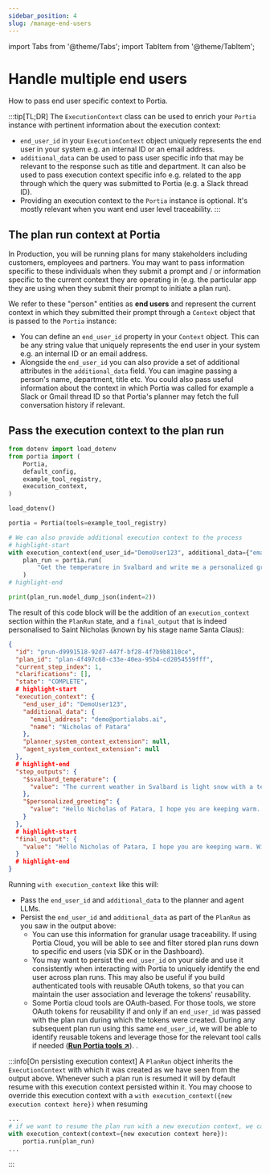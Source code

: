 ```yaml
---
sidebar_position: 4
slug: /manage-end-users
---
```


import Tabs from '@theme/Tabs';
import TabItem from '@theme/TabItem';

# Handle multiple end users

How to pass end user specific context to Portia.

:::tip[TL;DR]
The `ExecutionContext` class can be used to enrich your `Portia` instance with pertinent information about the execution context:
- `end_user_id` in your `ExecutionContext` object uniquely represents the end user in your system e.g. an internal ID or an email address.
- `additional_data` can be used to pass user specific info that may be relevant to the response such as title and department. It can also be used to pass execution context specific info e.g. related to the app through which the query was submitted to Portia (e.g. a Slack thread ID).
- Providing an execution context to the `Portia` instance is optional. It's mostly relevant when you want end user level traceability.
:::


## The plan run context at Portia

In Production, you will be running plans for many stakeholders including customers, employees and partners. You may want to pass information specific to these individuals when they submit a prompt and / or information specific to the current context they are operating in (e.g. the particular app they are using when they submit their prompt to initiate a plan run).

We refer to these "person" entities as **end users** and represent the current context in which they submitted their prompt through a `Context` object that is passed to the `Portia` instance:
- You can define an `end_user_id` property in your `Context` object. This can be any string value that uniquely represents the end user in your system e.g. an internal ID or an email address.
- Alongside the `end_user_id` you can also provide a set of additional attributes in the `additional_data` field. You can imagine passing a person's name, department, title etc. You could also pass useful information about the context in which Portia was called for example a Slack or Gmail thread ID so that Portia's planner may fetch the full conversation history if relevant.

## Pass the execution context to the plan run

```python title="main.py"
from dotenv import load_dotenv
from portia import (
    Portia,
    default_config,
    example_tool_registry,
    execution_context,
)

load_dotenv()

portia = Portia(tools=example_tool_registry)

# We can also provide additional execution context to the process
# highlight-start
with execution_context(end_user_id="DemoUser123", additional_data={"email_address": "demo@portialabs.ai", "name": "Nicholas of Patara"}):
    plan_run = portia.run(
        "Get the temperature in Svalbard and write me a personalized greeting with the result.",
    )
# highlight-end

print(plan_run.model_dump_json(indent=2))
```

The result of this code block will be the addition of an `execution_context` section within the `PlanRun` state, and a `final_output` that is indeed personalised to Saint Nicholas (known by his stage name Santa Claus):
```json title="run_state.json"
{
  "id": "prun-d9991518-92d7-447f-bf28-4f7b9b8110ce",
  "plan_id": "plan-4f497c60-c33e-40ea-95b4-cd2054559fff",
  "current_step_index": 1,
  "clarifications": [],
  "state": "COMPLETE",
  # highlight-start
  "execution_context": {
    "end_user_id": "DemoUser123",
    "additional_data": {
      "email_address": "demo@portialabs.ai",
      "name": "Nicholas of Patara"
    },
    "planner_system_context_extension": null,
    "agent_system_context_extension": null
  },
  # highlight-end
  "step_outputs": {
    "$svalbard_temperature": {
      "value": "The current weather in Svalbard is light snow with a temperature of -11.53°C."
    },
    "$personalized_greeting": {
      "value": "Hello Nicholas of Patara, I hope you are keeping warm. With the current weather in Svalbard showing light snow and a temperature of -11.53°C, make sure to bundle up and stay cozy!"
    }
  },
  # highlight-start
  "final_output": {
    "value": "Hello Nicholas of Patara, I hope you are keeping warm. With the current weather in Svalbard showing light snow and a temperature of -11.53°C, make sure to bundle up and stay cozy!"
  }
  # highlight-end
}
```

Running `with execution_context` like this will:
- Pass the `end_user_id` and `additional_data` to the planner and agent LLMs.
- Persist the `end_user_id` and `additional_data` as part of the `PlanRun` as you saw in the output above:
    - You can use this information for granular usage traceability. If using Portia Cloud, you will be able to see and filter stored plan runs down to specific end users (via SDK or in the Dashboard).
    - You may want to persist the `end_user_id` on your side and use it consistently when interacting with Portia to uniquely identify the end user across plan runs. This may also be useful if you build authenticated tools with reusable OAuth tokens, so that you can maintain the user association and leverage the tokens' reusability.
    - Some Portia cloud tools are OAuth-based. For those tools, we store OAuth tokens for reusability if and only if an `end_user_id` was passed with the plan run during which the tokens were created. During any subsequent plan run using this same `end_user_id`, we will be able to identify reusable tokens and leverage those for the relevant tool calls if needed (<a href="/run-portia-tools" target="_blank">**Run Portia tools ↗**</a>). .

:::info[On persisting execution context]
A `PlanRun` object inherits the `ExecutionContext` with which it was created as we have seen from the output above. Whenever such a plan run is resumed it will by default resume with this execution context persisted within it. You may choose to override this execution context with a `with execution_context({new execution context here})` when resuming
```python skip=true
...
# if we want to resume the plan run with a new execution context, we can override it
with execution_context(context={new execution context here}):
    portia.run(plan_run)
...
```
:::
